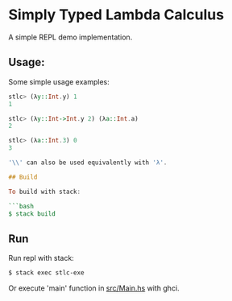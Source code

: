 # Simply Typed Lambda Calculus

A simple REPL demo implementation.

## Usage:

Some simple usage examples:

```haskell
stlc> (λy::Int.y) 1
1

stlc> (λy::Int->Int.y 2) (λa::Int.a)
2

stlc> (λa::Int.3) 0
3

'\\' can also be used equivalently with 'λ'.

## Build

To build with stack:

```bash
$ stack build
```

## Run

Run repl with stack:

```bash
$ stack exec stlc-exe
```

Or execute 'main' function in [src/Main.hs](src/Main.hs) with ghci.
